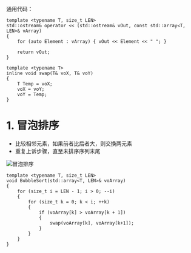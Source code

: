 通用代码：
```
template <typename T, size_t LEN>
std::ostream& operator << (std::ostream& vOut, const std::array<T, LEN>& vArray)
{
	for (auto Element : vArray) { vOut << Element << " "; }

	return vOut;
}

template <typename T>
inline void swap(T& voX, T& voY)
{
	T Temp = voX;
	voX = voY;
	voY = Temp;
}
```

# 1. 冒泡排序
* 比较相邻元素，如果前者比后者大，则交换两元素
* 重复上诉步骤，直至未排序序列末尾

![冒泡排序](http://images.cnitblog.com/i/175043/201407/111932240828036.png)

```
template <typename T, size_t LEN>
void BubbleSort(std::array<T, LEN>& voArray)
{
	for (size_t i = LEN - 1; i > 0; --i)
	{
		for (size_t k = 0; k < i; ++k)
		{
			if (voArray[k] > voArray[k + 1])
			{
				swap(voArray[k], voArray[k+1]);
			}
		}
	}
}
```

